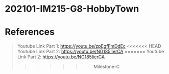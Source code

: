 # 202101-IM215-G8-HobbyTown

# References

> Youtube Link Part 1: https://youtu.be/zpEgfFmDdEc 
<<<<<<< HEAD
> Youtube Link Part 2: https://youtu.be/NG185IierCA
=======
> Youtube Link Part 2: https://youtu.be/NG185IierCA
>>>>>>> Milestone-C

